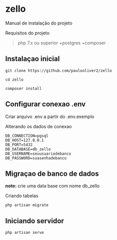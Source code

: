 # zello

Manual de instalação do projeto

Requisitos do projeto

> php 7.x ou superior
> +postgres
> +composer


## Instalaçao inicial

```
git clone https://github.com/paulooliver2/zello
```

```
cd zello
```

```
composer install
```

## Configurar conexao .env

Criar arquivo .env a partir do .env.exemplo

Alterando os dados de conexao

```
DB_CONNECTION=pgsql
DB_HOST=127.0.0.1
DB_PORT=5432
DB_DATABASE=db_zello
DB_USERNAME=seuusuariodebanco
DB_PASSWORD=suasenhadebanco
```

## Migraçao de banco de dados

**note:** crie uma data base com nome db_zello

Criando tabelas

```
php artisan migrate
```

## Iniciando servidor

```
php artisan serve
```
